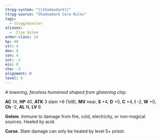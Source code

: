 ```yaml
---
ttrpg-system: "[[Shadowdark]]"
ttrpg-source: "Shadowdark Core Rules"
tags:
  - ttrpg/monster
aliases:
  -  Clay Golem
armor-class: 14
hp: 40
str: 4
dex: 0
con: 4
int: -2
wis: 0
cha: -2
alignment: N
level: 8
---
```


_A towering, faceless humanoid shaped from glistening clay._

**AC** 14, **HP** 40, **ATK** 3 slam +6 (1d8), **MV** near, **S** +4, **D** +0, **C** +4, **I** -2, **W** +0, **Ch** -2, **AL** N, **LV** 8

**Golem**. Immune to damage from fire, cold, electricity, or non-magical sources. Healed by acid. 

**Curse.** Slam damage can only be healed by level 5+ priest.

